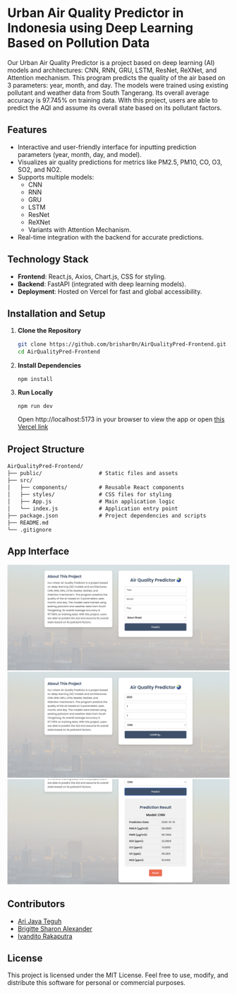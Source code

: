 # Urban Air Quality Predictor in Indonesia using Deep Learning Based on Pollution Data

Our Urban Air Quality Predictor is a project based on deep learning (AI) models and architectures: CNN, RNN, GRU, LSTM, ResNet, ReXNet, and Attention mechanism. This program predicts the quality of the air based on 3 parameters: year, month, and day. The models were trained using existing pollutant and weather data from South Tangerang. Its overall average accuracy is 97.745% on training data. With this project, users are able to predict the AQI and assume its overall state based on its pollutant factors.

## Features
- Interactive and user-friendly interface for inputting prediction parameters (year, month, day, and model).
- Visualizes air quality predictions for metrics like PM2.5, PM10, CO, O3, SO2, and NO2.
- Supports multiple models:
  - CNN
  - RNN
  - GRU
  - LSTM
  - ResNet
  - ReXNet
  - Variants with Attention Mechanism.
- Real-time integration with the backend for accurate predictions.

## Technology Stack
- **Frontend**: React.js, Axios, Chart.js, CSS for styling.
- **Backend**: FastAPI (integrated with deep learning models).
- **Deployment**: Hosted on Vercel for fast and global accessibility.

## Installation and Setup
1. **Clone the Repository**  
   ```bash
   git clone https://github.com/brishar0n/AirQualityPred-Frontend.git
   cd AirQualityPred-Frontend
   ```

2. **Install Dependencies**
   ```
   npm install
   ```
   
3. **Run Locally**
   ```
   npm run dev
   ```
   Open http://localhost:5173 in your browser to view the app or open [this Vercel link](https://air-quality-pred-frontend.vercel.app)

## Project Structure

```
AirQualityPred-Frontend/
├── public/                  # Static files and assets
├── src/
│   ├── components/          # Reusable React components
│   ├── styles/              # CSS files for styling
│   ├── App.js               # Main application logic
│   └── index.js             # Application entry point
├── package.json             # Project dependencies and scripts
├── README.md                
└── .gitignore               
```

## App Interface
<img src="assets/UI1.png" width="600">
<img src="assets/UI2.png" width="600">
<img src="assets/UI3.png" width="600">

## Contributors
- [Ari Jaya Teguh](https://github.com/Spacebone31)
- [Brigitte Sharon Alexander](https://github.com/brishar0n)
- [Ivandito Rakaputra](https://github.com/IvanditoRakaputra)

## License
This project is licensed under the MIT License.
Feel free to use, modify, and distribute this software for personal or commercial purposes.
